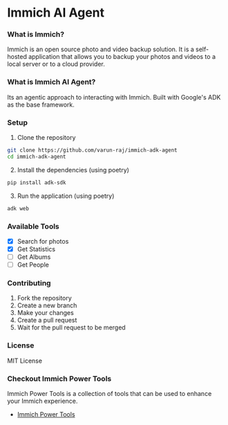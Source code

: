 # Immich AI Agent 

### What is Immich?
Immich is an open source photo and video backup solution. It is a self-hosted application that allows you to backup your photos and videos to a local server or to a cloud provider.

### What is Immich AI Agent?
Its an agentic approach to interacting with Immich. Built with Google's ADK as the base framework.


### Setup

1. Clone the repository

```sh
git clone https://github.com/varun-raj/immich-adk-agent
cd immich-adk-agent
```

2. Install the dependencies (using poetry)

```sh
pip install adk-sdk
```

3. Run the application (using poetry)

```sh
adk web
```

### Available Tools

- [x] Search for photos
- [x] Get Statistics
- [ ] Get Albums
- [ ] Get People

### Contributing

1. Fork the repository
2. Create a new branch
3. Make your changes
4. Create a pull request
5. Wait for the pull request to be merged

### License
MIT License

### Checkout Immich Power Tools
Immich Power Tools is a collection of tools that can be used to enhance your Immich experience.

- [Immich Power Tools](https://github.com/varun-raj/immich-power-tools)
